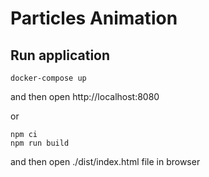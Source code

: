 # Particles Animation

## Run application

```
docker-compose up
```

and then open http://localhost:8080

or

``` 
npm ci
npm run build
```
and then open ./dist/index.html file in browser
